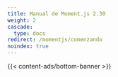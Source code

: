 ```yaml
---
title: Manual de Moment.js 2.30
weight: 2
cascade:
  type: docs
redirect: /momentjs/comenzando
noindex: true
---
```


{{< content-ads/bottom-banner >}}
